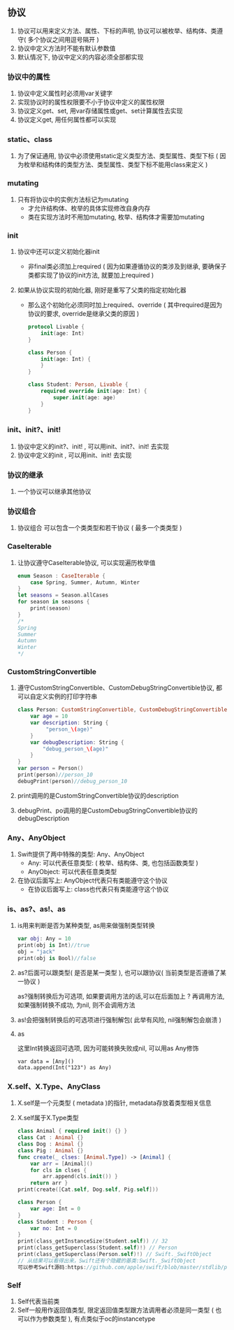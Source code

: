 ## 协议

1. 协议可以用来定义方法、属性、下标的声明, 协议可以被枚举、结构体、类遵守( 多个协议之间用逗号隔开 )
2. 协议中定义方法时不能有默认参数值
3. 默认情况下, 协议中定义的内容必须全部都实现

### 协议中的属性

1. 协议中定义属性时必须用var关键字
2. 实现协议时的属性权限要不小于协议中定义的属性权限
3. 协议定义get、set, 用var存储属性或get、set计算属性去实现
4. 协议定义get, 用任何属性都可以实现

### static、class

1. 为了保证通用, 协议中必须使用static定义类型方法、类型属性、类型下标 ( 因为枚举和结构体的类型方法、类型属性、类型下标不能用class来定义 )

### mutating

1. 只有将协议中的实例方法标记为mutating
   - 才允许结构体、枚举的具体实现修改自身内存
   - 类在实现方法时不用加mutating, 枚举、结构体才需要加mutating

### init

1. 协议中还可以定义初始化器init

   - 非final类必须加上required ( 因为如果遵循协议的类涉及到继承, 要确保子类都实现了协议的init方法, 就要加上required )

2. 如果从协议实现的初始化器, 刚好是重写了父类的指定初始化器

   - 那么这个初始化必须同时加上required、override ( 其中required是因为协议的要求, override是继承父类的原因 )

     ```swift
     protocol Livable {
         init(age: Int)
     }
     
     class Person {
         init(age: Int) {
         }
     }
     
     class Student: Person, Livable {
         required override init(age: Int) {
             super.init(age: age)
         }
     }
     ```

### init、init?、init!

1. 协议中定义的init?、init! , 可以用init、init?、init! 去实现
2. 协议中定义的init , 可以用init、init! 去实现

### 协议的继承

1. 一个协议可以继承其他协议

### 协议组合

1. 协议组合 可以包含一个类类型和若干协议 ( 最多一个类类型 )

### CaseIterable

1. 让协议遵守CaseIterable协议, 可以实现遍历枚举值

   ```swift
   enum Season : CaseIterable {
       case Spring, Summer, Autumn, Winter
   }
   let seasons = Season.allCases
   for season in seasons {
       print(season)
   }
   /*
   Spring
   Summer
   Autumn
   Winter
   */
   ```

### CustomStringConvertible

1. 遵守CustomStringConvertible、CustomDebugStringConvertible协议, 都可以自定义实例的打印字符串

   ```swift
   class Person: CustomStringConvertible, CustomDebugStringConvertible {
       var age = 10
       var description: String {
            "person_\(age)"
       }
       var debugDescription: String {
           "debug_person_\(age)"
       }
   }
   var person = Person()
   print(person)//person_10
   debugPrint(person)//debug_person_10
   ```

2. print调用的是CustomStringConvertible协议的description

3. debugPrint、po调用的是CustomDebugStringConvertible协议的debugDescription

### Any、AnyObject

1. Swift提供了两中特殊的类型: Any、AnyObject
   - Any: 可以代表任意类型: ( 枚举、结构体、类, 也包括函数类型 )
   - AnyObject: 可以代表任意类类型
2. 在协议后面写上: AnyObject代表只有类能遵守这个协议
   - 在协议后面写上: class也代表只有类能遵守这个协议

### is、as?、as!、as

1. is用来判断是否为某种类型, as用来做强制类型转换

   ```swift
   var obj: Any = 10
   print(obj is Int)//true
   obj = "jack"
   print(obj is Bool)//false
   ```

2. as?后面可以跟类型( 是否是某一类型 ), 也可以跟协议( 当前类型是否遵循了某一协议 )

   as?强制转换后为可选项, 如果要调用方法的话,可以在后面加上 ? 再调用方法, 如果强制转换不成功, 为nil, 则不会调用方法

3. as!会把强制转换后的可选项进行强制解包( 此举有风险, nil强制解包会崩溃 )

4. as

   这里Int转换返回可选项, 因为可能转换失败成nil, 可以用as Any修饰

   ```
   var data = [Any]()
   data.append(Int("123") as Any)
   ```

### X.self、X.Type、AnyClass

1. X.self是一个元类型 ( metadata )的指针, metadata存放着类型相关信息

2. X.self属于X.Type类型

   ```swift
   class Animal { required init() {} }
   class Cat : Animal {}
   class Dog : Animal {}
   class Pig : Animal {}
   func create(_ clses: [Animal.Type]) -> [Animal] {
       var arr = [Animal]()
       for cls in clses {
           arr.append(cls.init()) }
       return arr }
   print(create([Cat.self, Dog.self, Pig.self]))
   ```

   ```swift
   class Person {
       var age: Int = 0
   }
   class Student : Person {
       var no: Int = 0
   }
   print(class_getInstanceSize(Student.self)) // 32
   print(class_getSuperclass(Student.self)!) // Person 
   print(class_getSuperclass(Person.self)!) // Swift._SwiftObject
   // 从结果可以看得出来，Swift还有个隐藏的基类:Swift._SwiftObject 
   可以参考Swift源码:https://github.com/apple/swift/blob/master/stdlib/public/runtime/SwiftObject.h
   ```



### Self

1. Self代表当前类
2. Self一般用作返回值类型, 限定返回值类型跟方法调用者必须是同一类型 ( 也可以作为参数类型 ), 有点类似于oc的instancetype

